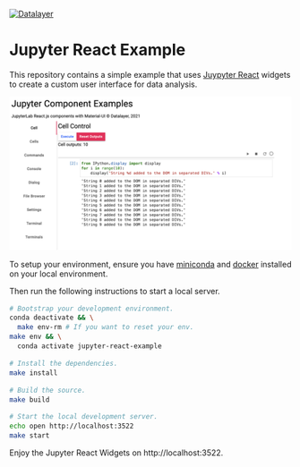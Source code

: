 [![Datalayer](https://raw.githubusercontent.com/datalayer/datalayer/main/res/logo/datalayer-25.svg?sanitize=true)](https://datalayer.io)

# Jupyter React Example

This repository contains a simple example that uses [Juypyter React](https://docs.datalayer.io/docs/jupyter/react/index) widgets to create a custom user interface for data analysis.

![Jupyter React Example](./docs/jupyter-react-example.png "Jupyter React Example")

To setup your environment, ensure you have [miniconda](https://docs.conda.io/en/latest/miniconda.html) and [docker](https://docs.docker.com/get-docker) installed on your local environment.

Then run the following instructions to start a local server.

```bash
# Bootstrap your development environment.
conda deactivate && \
  make env-rm # If you want to reset your env.
make env && \
  conda activate jupyter-react-example
```

```bash
# Install the dependencies.
make install
```

```bash
# Build the source.
make build
```

```bash
# Start the local development server.
echo open http://localhost:3522
make start
```

Enjoy the Jupyter React Widgets on http://localhost:3522.

